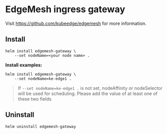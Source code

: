 # EdgeMesh ingress gateway

Visit https://github.com/kubeedge/edgemesh for more information.

## Install

```
helm install edgemesh-gateway \
    --set nodeName=<your node name> .
```

**Install examples:**
```
helm install edgemesh-gateway \
    --set nodeName=ke-edge1 .
```
> If `--set nodeName=ke-edge1 .` is not set, nodeAffinity or nodeSelector will be used for scheduling. Please add the value of at least one of these two fields

## Uninstall

```
helm uninstall edgemesh-gateway
```
